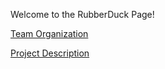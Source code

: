 Welcome to the RubberDuck Page!

[Team Organization](https://github.com/SCCapstone/RubberDuck/wiki/Team-Organization) 

[Project Description](https://github.com/SCCapstone/RubberDuck/wiki/Project-Description)
